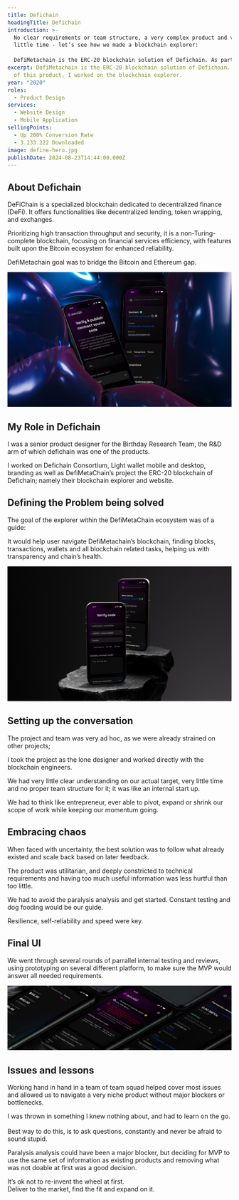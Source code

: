 ```yaml
---
title: Defichain
headingTitle: Defichain
introduction: >-
  No clear requirements or team structure, a very complex product and very
  little time - let’s see how we made a blockchain explorer:

  DefiMetachain is the ERC-20 blockchain solution of Defichain. As part of this product, I worked on the blockchain explorer.
excerpt: DefiMetachain is the ERC-20 blockchain solution of Defichain. As part
  of this product, I worked on the blockchain explorer.
year: "2020"
roles:
  - Product Design
services:
  - Website Design
  - Mobile Application
sellingPoints:
  - Up 200% Conversion Rate
  - 3.233.222 Downloaded
image: define-hero.jpg
publishDate: 2024-08-23T14:44:00.000Z
---
```

## About Defichain

DeFiChain is a specialized blockchain dedicated to decentralized finance (DeFi). It offers functionalities like decentralized lending, token wrapping, and exchanges.  

Prioritizing high transaction throughput and security, it is a non-Turing-complete blockchain, focusing on financial services efficiency, with features built upon the Bitcoin ecosystem for enhanced reliability.  

DefiMetachain goal was to bridge the Bitcoin and Ethereum gap.

![Mockup Defichain](define-1.jpg "Mockup Defichain")

## My Role in Defichain

I was a senior product designer for the Birthday Research Team, the R&D arm of which defichain was one of the products.  

I worked on Defichain Consortium, Light wallet mobile and desktop, branding as well as DefiMetaChain’s project the ERC-20 blockchain of Defichain; namely their blockchain explorer and website.

## Defining the Problem being solved

The goal of the explorer within the DefiMetaChain ecosystem was of a guide:  

It would help user navigate DefiMetachain’s blockchain, finding blocks, transactions, wallets and all blockchain related tasks, helping us with transparency and chain’s health.

![Mockup Defichain](define-2.jpg "Mockup Defichain")

## Setting up the conversation

The project and team was very ad hoc, as we were already strained on other projects;  

I took the project as the lone designer and worked directly with the blockchain engineers.  

We had very little clear understanding on our actual target, very little time and no proper team structure for it; it was like an internal start up.  

We had to think like entrepreneur, ever able to pivot, expand or shrink our scope of work while keeping our momentum going.

## Embracing chaos

When faced with uncertainty, the best solution was to follow what already existed and scale back based on later feedback.   

The product was utilitarian, and deeply constricted to technical requirements and having too much useful information was less hurtful than too little.   

We had to avoid the paralysis analysis and get started. Constant testing and dog fooding would be our guide.   

Resilience, self-reliability and speed were key.

## Final UI

We went through several rounds of parrallel internal testing and reviews, using prototyping on several different platform, to make sure the MVP would answer all needed requirements.

![Mockup Defichain](define-3.jpg "Mockup Defichain")

## Issues and lessons ﻿

Working hand in hand in a team of team squad helped cover most issues and allowed us to navigate a very niche product without major blockers or bottlenecks.   

I was thrown in something I knew nothing about, and had to learn on the go.  \
Best way to do this, is to ask questions, constantly and never be afraid to sound stupid.  

Paralysis analysis could have been a major blocker, but deciding for MVP to use the same set of information as existing products and removing what was not doable at first was a good decision.   

It’s ok not to re-invent the wheel at first.  \
Deliver to the market, find the fit and expand on it.
